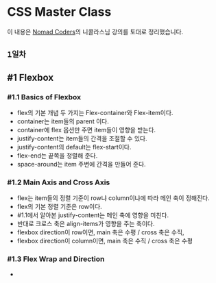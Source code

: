 # CSS Master Class

이 내용은 [Nomad Coders](https://academy.nomadcoders.co/)의 니콜라스님 강의를 토대로 정리했습니다.

## `1일차`

## #1 Flexbox

### #1.1 Basics of Flexbox

- flex의 기본 개념 두 가지는 Flex-container와 Flex-item이다.
- container는 item들의 parent 이다.
- container에 flex 옵션만 주면 item들이 영향을 받는다.
- justify-content는 item들의 간격을 조절할 수 있다.
- justify-content의 default는 flex-start이다.
- flex-end는 끝쪽을 정렬해 준다.
- space-around는 item 주변에 간격을 만들어 준다.

### #1.2 Main Axis and Cross Axis

- flex는 item들의 정렬 기준이 row냐 column이냐에 따라 메인 축이 정해진다.
- flex의 기본 정렬 기준은 row이다.
- #1.1에서 알아본 justify-content는 메인 축에 영향을 미친다.
- 반대로 크로스 축은 align-items가 영향을 주는 축이다.
- flexbox direction이 row이면, main 축은 수평 / cross 축은 수직,
- flexbox direction이 column이면, main 축은 수직 / cross 축은 수평

### #1.3 Flex Wrap and Direction

-
